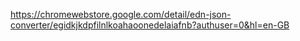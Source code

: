 https://chromewebstore.google.com/detail/edn-json-converter/egidkjkdpfilnlkoahaoonedelaiafnb?authuser=0&hl=en-GB
